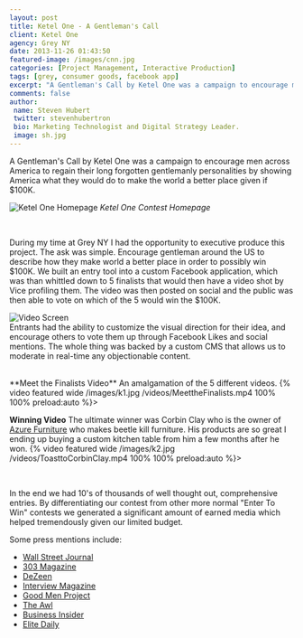 ```yaml
---
layout: post
title: Ketel One - A Gentleman's Call
client: Ketel One
agency: Grey NY
date: 2013-11-26 01:43:50
featured-image: /images/cnn.jpg
categories: [Project Management, Interactive Production]
tags: [grey, consumer goods, facebook app]
excerpt: "A Gentleman's Call by Ketel One was a campaign to encourage men across America to regain their long forgotten gentlemanly personalities by showing America what they would do to make the world a better place if given $100K."
comments: false
author: 
 name: Steven Hubert
 twitter: stevenhubertron
 bio: Marketing Technologist and Digital Strategy Leader.
 image: sh.jpg
---
```


A Gentleman's Call by Ketel One was a campaign to encourage men across America to regain their long forgotten gentlemanly personalities by showing America what they would do to make the world a better place given if $100K.


![Ketel One Homepage](/images/ketel1.jpg)
*Ketel One Contest Homepage*

<br />

During my time at Grey NY I had the opportunity to executive produce this project. The ask was simple. Encourage gentleman around the US to describe how they make world a better place in order to possibly win $100K. We built an entry tool into a custom Facebook application, which was than whittled down to 5 finalists that would then have a video shot by Vice profiling them. The video was then posted on social and the public was then able to vote on which of the 5 would win the $100K.
<br />

![Video Screen](/images/ketel2.jpg)
<br />
Entrants had the ability to customize the visual direction for their idea, and encourage others to vote them up through Facebook Likes and social mentions. The whole thing was backed by a custom CMS that allows us to moderate in real-time any objectionable content.

<br />
**Meet the Finalists Video**
An amalgamation of the 5 different videos.
{% video featured wide /images/k1.jpg /videos/MeettheFinalists.mp4  100% 100% preload:auto %}>



**Winning Video**
The ultimate winner was Corbin Clay who is the owner of [Azure Furniture](https://azurefurniture.com/) who makes beetle kill furniture. His products are so great I ending up buying a custom kitchen table from him a few months after he won. 
{% video featured wide /images/k2.jpg /videos/ToasttoCorbinClay.mp4  100% 100% preload:auto %}>




<br />

In the end we had 10's of thousands of well thought out, comprehensive entries. By differentiating our contest from other more normal "Enter To Win" contests we generated a significant amount of earned media which helped tremendously given our limited budget. 

Some press mentions include:

- [Wall Street Journal](http://online.wsj.com/article/PR-CO-20130125-910422.html)<br />
- [303 Magazine](http://303magazine.com/2013/01/50-shades-of-green-mpb-meets-mvp/)<br />
- [DeZeen](http://www.dezeen.com/2012/07/20/call-for-entries-to-a-gentlemans-call-for-ketel-one-vodka/)<br />
- [Interview Magazine](http://www.interviewmagazine.com/culture/ketel-one-a-gentlemans-call/)<br />
- [Good Men Project](http://goodmenproject.com/good-work/ketel-one-and-gq-issue-a-gentlemans-call/)<br />
- [The Awl](http://www.theawl.com/2012/11/ketel-one-sponsored)<br />
- [Business Insider](http://www.businessinsider.com/ketel-one-gentlemans-call-2012-7)<br />
- [Elite Daily](http://elitedaily.com/money/entrepreneurship/gentlemans-call-gq-ketel-pursuit/)
